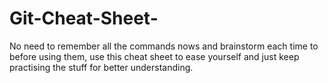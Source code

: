 # Git-Cheat-Sheet-
No need to remember all the commands nows and brainstorm each time to before using them, use this cheat sheet to ease yourself and just keep practising the stuff for better understanding.
